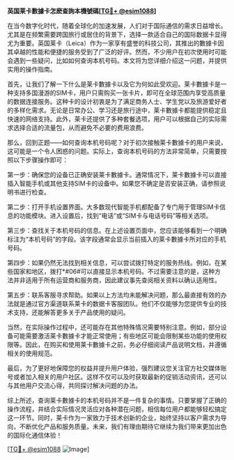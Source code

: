 **英国莱卡數據卡怎麽查詢本機號碼[[TG💪+ @esim1088](https://t.me/s/esim1088)]**

在当今数字化时代，随着全球化的加速发展，人们对于国际通信的需求日益增长。尤其是在频繁需要跨国旅行或居住的背景下，选择一款适合自己的国际数据卡显得尤为重要。英国莱卡（Leica）作为一家享有盛誉的科技公司，其推出的數據卡因其卓越的性能和便捷的服务受到了广泛的好评。然而，不少用户在初次使用时可能会遇到一些疑问，比如如何查询本机号码。本文将为您详细介绍这一问题，并提供实用的操作指南。

首先，让我们了解一下什么是莱卡數據卡以及它为何如此受欢迎。莱卡數據卡是一种支持多国漫游的SIM卡，用户只需购买一张卡片，即可在全球范围内享受高质量的数据连接服务。这种卡的设计初衷是为了满足商务人士、学生党以及旅游爱好者的多样化需求。无论是日常办公、学习还是旅行途中，莱卡數據卡都能提供稳定且快速的网络支持。此外，莱卡还提供了多种套餐选项，用户可以根据自己的实际需求选择合适的流量包，从而避免不必要的费用浪费。

那么，回到正题——如何查询本机号码呢？对于初次接触莱卡數據卡的用户来说，这可能是一个令人困惑的问题。实际上，查询本机号码的方法非常简单，只需要按照以下步骤操作即可：

第一步：确保您的设备已正确安装莱卡數據卡。通常情况下，莱卡數據卡可以直接插入智能手机或其他支持SIM卡的设备中。如果您不确定是否安装正确，请参照说明书进行检查。

第二步：打开手机设置界面。大多数现代智能手机都配备了专门用于管理SIM卡信息的功能模块。进入设置后，找到“电话”或“SIM卡与电话号码”等相关选项。

第三步：查找关于本机号码的信息。在上述设置页面中，您应该能够看到一个明确标注为“本机号码”的字段。该字段通常会显示当前插入的莱卡數據卡所对应的手机号码。

第四步：如果仍然无法找到相关信息，可以尝试拨打特定的服务热线。例如，在某些国家和地区，拨打*#06#可以直接显示本机号码。不过需要注意的是，这种方法并非适用于所有运营商和服务商，因此建议事先查阅相关资料以确认适用性。

第五步：联系客服寻求帮助。如果以上方法均未能解决问题，那么最直接有效的办法就是通过官方渠道联系莱卡的数据卡客服团队。他们不仅能够为您提供专业的技术支持，还能解答更多关于产品使用的疑问。

当然，在实际操作过程中，还可能存在其他特殊情况需要特别注意。例如，部分设备可能需要激活莱卡數據卡才能正常使用；有些地区可能会限制某些功能的使用权限等。因此，在购买和使用莱卡數據卡之前，务必仔细阅读产品说明文档，并遵循相关的使用规范。

最后，为了更好地保障您的权益并提升用户体验，强烈建议您关注官方社交媒体账号或者加入相关的用户社区。这样不仅可以及时获取最新的促销活动资讯，还可以与其他用户交流心得，共同探讨解决问题的办法。

综上所述，查询莱卡數據卡的本机号码并不是一件复杂的事情。只要掌握了正确的操作流程，并结合实际情况灵活应对各种潜在问题，相信每位用户都能够轻松搞定这一环节。同时，莱卡作为一家致力于技术创新的企业，始终坚持以客户需求为导向，不断优化产品和服务质量。未来，我们有理由期待它继续为我们带来更加出色的国际化通信体验！

[[TG💪+ @esim1088](https://t.me/s/esim1088) ![Image](https://i.postimg.cc/4NQfJmqS/Snipaste-2025-05-13-00-14-12.png)]